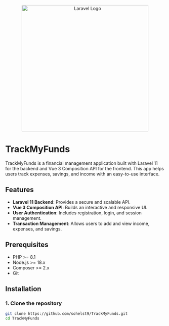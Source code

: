 <p align="center"><a href="https://laravel.com" target="_blank"><img src="https://raw.githubusercontent.com/laravel/art/master/logo-lockup/5%20SVG/2%20CMYK/1%20Full%20Color/laravel-logolockup-cmyk-red.svg" width="400" alt="Laravel Logo"></a></p>

# TrackMyFunds

TrackMyFunds is a financial management application built with Laravel 11 for the backend and Vue 3 Composition API for the frontend. This app helps users track expenses, savings, and income with an easy-to-use interface.

## Features
- **Laravel 11 Backend**: Provides a secure and scalable API.
- **Vue 3 Composition API**: Builds an interactive and responsive UI.
- **User Authentication**: Includes registration, login, and session management.
- **Transaction Management**: Allows users to add and view income, expenses, and savings.

## Prerequisites
- PHP >= 8.1
- Node.js >= 18.x
- Composer >= 2.x
- Git

## Installation

### 1. Clone the repository
```bash
git clone https://github.com/sohelst9/TrackMyFunds.git
cd TrackMyFunds

